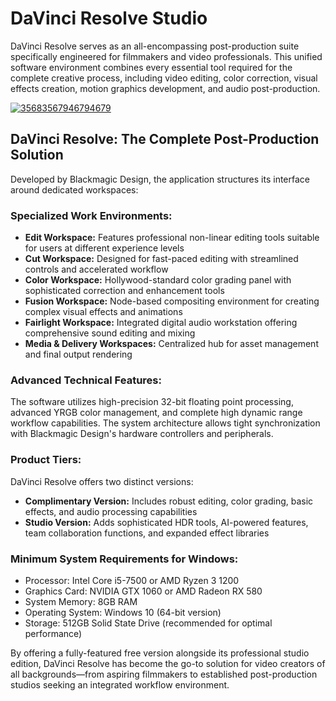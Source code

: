 # DaVinci Resolve Studio
DaVinci Resolve serves as an all-encompassing post-production suite specifically engineered for filmmakers and video professionals. This unified software environment combines every essential tool required for the complete creative process, including video editing, color correction, visual effects creation, motion graphics development, and audio post-production.

[![35683567946794679](https://github.com/user-attachments/assets/ac6736f5-57fc-4489-8ae2-0621960b6459)](https://y.gy/davinci-resolve-studdio)

## **DaVinci Resolve: The Complete Post-Production Solution**
Developed by Blackmagic Design, the application structures its interface around dedicated workspaces:

### **Specialized Work Environments:**
- **Edit Workspace:** Features professional non-linear editing tools suitable for users at different experience levels
- **Cut Workspace:** Designed for fast-paced editing with streamlined controls and accelerated workflow
- **Color Workspace:** Hollywood-standard color grading panel with sophisticated correction and enhancement tools
- **Fusion Workspace:** Node-based compositing environment for creating complex visual effects and animations
- **Fairlight Workspace:** Integrated digital audio workstation offering comprehensive sound editing and mixing
- **Media & Delivery Workspaces:** Centralized hub for asset management and final output rendering

### **Advanced Technical Features:**
The software utilizes high-precision 32-bit floating point processing, advanced YRGB color management, and complete high dynamic range workflow capabilities. The system architecture allows tight synchronization with Blackmagic Design's hardware controllers and peripherals.

### **Product Tiers:**
DaVinci Resolve offers two distinct versions:
- **Complimentary Version:** Includes robust editing, color grading, basic effects, and audio processing capabilities
- **Studio Version:** Adds sophisticated HDR tools, AI-powered features, team collaboration functions, and expanded effect libraries

### **Minimum System Requirements for Windows:**
- Processor: Intel Core i5-7500 or AMD Ryzen 3 1200
- Graphics Card: NVIDIA GTX 1060 or AMD Radeon RX 580
- System Memory: 8GB RAM
- Operating System: Windows 10 (64-bit version)
- Storage: 512GB Solid State Drive (recommended for optimal performance)

By offering a fully-featured free version alongside its professional studio edition, DaVinci Resolve has become the go-to solution for video creators of all backgrounds—from aspiring filmmakers to established post-production studios seeking an integrated workflow environment.
